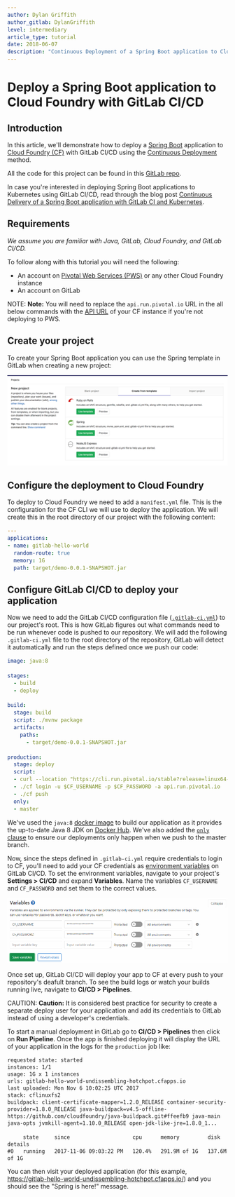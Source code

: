 ```yaml
---
author: Dylan Griffith
author_gitlab: DylanGriffith
level: intermediary
article_type: tutorial
date: 2018-06-07
description: "Continuous Deployment of a Spring Boot application to Cloud Foundry with GitLab CI/CD"
---
```


# Deploy a Spring Boot application to Cloud Foundry with GitLab CI/CD

## Introduction

In this article, we'll demonstrate how to deploy a [Spring
Boot](https://projects.spring.io/spring-boot/) application to [Cloud
Foundry (CF)](https://www.cloudfoundry.org/) with GitLab CI/CD using the [Continuous
Deployment](https://about.gitlab.com/2016/08/05/continuous-integration-delivery-and-deployment-with-gitlab/#continuous-deployment)
method.

All the code for this project can be found in this [GitLab
repo](https://gitlab.com/gitlab-examples/spring-gitlab-cf-deploy-demo).

In case you're interested in deploying Spring Boot applications to Kubernetes
using GitLab CI/CD, read through the blog post [Continuous Delivery of a Spring Boot application with GitLab CI and Kubernetes](https://about.gitlab.com/2016/12/14/continuous-delivery-of-a-spring-boot-application-with-gitlab-ci-and-kubernetes/).

## Requirements

_We assume you are familiar with Java, GitLab, Cloud Foundry, and GitLab CI/CD._

To follow along with this tutorial you will need the following:

- An account on [Pivotal Web Services (PWS)](https://run.pivotal.io/) or any
  other Cloud Foundry instance
- An account on GitLab

NOTE: **Note:**
You will need to replace the `api.run.pivotal.io` URL in the all below
commands with the [API
URL](https://docs.cloudfoundry.org/running/cf-api-endpoint.html) of your CF
instance if you're not deploying to PWS.

## Create your project

To create your Spring Boot application you can use the Spring template in
GitLab when creating a new project:

![New Project From Template](img/create_from_template.png)

## Configure the deployment to Cloud Foundry

To deploy to Cloud Foundry we need to add a `manifest.yml` file. This
is the configuration for the CF CLI we will use to deploy the application. We
will create this in the root directory of our project with the following
content:

```yaml
---
applications:
- name: gitlab-hello-world
  random-route: true
  memory: 1G
  path: target/demo-0.0.1-SNAPSHOT.jar
```

## Configure GitLab CI/CD to deploy your application

Now we need to add the GitLab CI/CD configuration file
([`.gitlab-ci.yml`](../../yaml/README.md)) to our
project's root. This is how GitLab figures out what commands need to be run whenever
code is pushed to our repository. We will add the following `.gitlab-ci.yml`
file to the root directory of the repository, GitLab will detect it
automatically and run the steps defined once we push our code:

```yaml
image: java:8

stages:
  - build
  - deploy

build:
  stage: build
  script: ./mvnw package
  artifacts:
    paths:
      - target/demo-0.0.1-SNAPSHOT.jar

production:
  stage: deploy
  script:
  - curl --location "https://cli.run.pivotal.io/stable?release=linux64-binary&source=github" | tar zx
  - ./cf login -u $CF_USERNAME -p $CF_PASSWORD -a api.run.pivotal.io
  - ./cf push
  only:
  - master
```

We've used the `java:8` [docker
image](../../docker/using_docker_images.md) to build
our application as it provides the up-to-date Java 8 JDK on [Docker
Hub](https://hub.docker.com/). We've also added the [`only`
clause](../../yaml/README.md#only-and-except-simplified)
to ensure our deployments only happen when we push to the master branch.

Now, since the steps defined in `.gitlab-ci.yml` require credentials to login
to CF, you'll need to add your CF credentials as [environment
variables](../../variables/README.md#predefined-variables-environment-variables)
on GitLab CI/CD. To set the environment variables, navigate to your project's
**Settings > CI/CD** and expand **Variables**. Name the variables
`CF_USERNAME` and `CF_PASSWORD` and set them to the correct values.

![Variable Settings in GitLab](img/cloud_foundry_variables.png)

Once set up, GitLab CI/CD will deploy your app to CF at every push to your
repository's deafult branch. To see the build logs or watch your builds running
live, navigate to **CI/CD > Pipelines**.

CAUTION: **Caution:**
It is considered best practice for security to create a separate deploy
user for your application and add its credentials to GitLab instead of using
a developer's credentials.

To start a manual deployment in GitLab go to **CI/CD > Pipelines** then click
on **Run Pipeline**. Once the app is finished deploying it will display the URL
of your application in the logs for the `production` job like:

```shell
requested state: started
instances: 1/1
usage: 1G x 1 instances
urls: gitlab-hello-world-undissembling-hotchpot.cfapps.io
last uploaded: Mon Nov 6 10:02:25 UTC 2017
stack: cflinuxfs2
buildpack: client-certificate-mapper=1.2.0_RELEASE container-security-provider=1.8.0_RELEASE java-buildpack=v4.5-offline-https://github.com/cloudfoundry/java-buildpack.git#ffeefb9 java-main java-opts jvmkill-agent=1.10.0_RELEASE open-jdk-like-jre=1.8.0_1...

     state     since                    cpu      memory         disk           details
#0   running   2017-11-06 09:03:22 PM   120.4%   291.9M of 1G   137.6M of 1G
```

You can then visit your deployed application (for this example,
https://gitlab-hello-world-undissembling-hotchpot.cfapps.io/) and you should
see the "Spring is here!" message.
